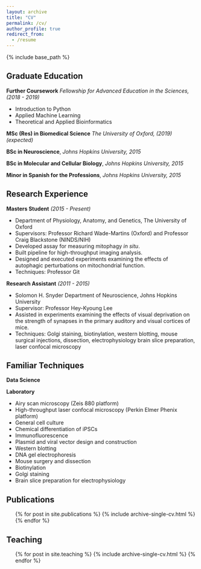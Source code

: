 ```yaml
---
layout: archive
title: "CV"
permalink: /cv/
author_profile: true
redirect_from:
  - /resume
---
```


{% include base_path %}

## Graduate Education

**Further Coursework** _Fellowship for Advanced Education in the Sciences, (2018 - 2019)_
   * Introduction to Python
   * Applied Machine Learning
   * Theoretical and Applied Bioinformatics

**MSc (Res) in Biomedical Science** _The University of Oxford, (2019) (expected)_

**BSc in Neuroscience**, _Johns Hopkins University, 2015_

**BSc in Molecular and Cellular Biology**, _Johns Hopkins University, 2015_

**Minor in Spanish for the Professions**, _Johns Hopkins University, 2015_

## Research Experience

**Masters Student** _(2015 - Present)_
* Department of Physiology, Anatomy, and Genetics, The University of Oxford
* Supervisors: Professor Richard Wade-Martins (Oxford) and Professor Craig Blackstone (NINDS/NIH)
* Developed assay for measuring mitophagy _in situ_. 
* Built pipeline for high-throughput imaging analysis. 
* Designed and executed experiments examining the effects of autophagic perturbations on mitochondrial function.
* Techniques: Professor Git

**Research Assistant** _(2011 - 2015)_
* Solomon H. Snyder Department of Neuroscience, Johns Hopkins University
* Supervisor: Professor Hey-Kyoung Lee
* Assisted in experiments examining the effects of visual deprivation on the strength of synapses in the primary auditory and visual cortices of mice.
* Techniques: Golgi staining, biotinylation, western blotting, mouse surgical injections, dissection, electrophysiology brain slice preparation, laser confocal microscopy
  
## Familiar Techniques

**Data Science**

**Laboratory**
   * Airy scan microscopy (Zeis 880 platform)
   * High-throughput laser confocal microscopy (Perkin Elmer Phenix platform)
   * General cell culture
   * Chemical differentiation of iPSCs
   * Immunofluorescence
   * Plasmid and viral vector design and construction
   * Western blotting
   * DNA gel electrophoresis
   * Mouse surgery and dissection
   * Biotinylation 
   * Golgi staining
   * Brain slice preparation for electrophysiology

## Publications

  <ul>{% for post in site.publications %}
    {% include archive-single-cv.html %}
  {% endfor %}</ul>
  
<!--
Talks
======
  <ul>{% for post in site.talks %}
    {% include archive-single-talk-cv.html %}
  {% endfor %}</ul>
-->
  
## Teaching

  <ul>{% for post in site.teaching %}
    {% include archive-single-cv.html %}
  {% endfor %}</ul>
